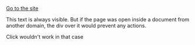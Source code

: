 [Go to the site](../../../index.html)

This text is always visible. But if the page was open inside a document from another domain, the div over it would prevent any actions.

Click wouldn't work in that case
